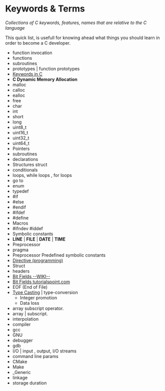 
Keywords & Terms
================

*Collections of C keywords, features, names that are relative to the C language*

This quick list, is usefull for knowing ahead what things you should learn in order to become a C 
developer. 

- function invocation
- functions
- subroutines
- prototypes | function prototypes
- [Keywords in C](https://www.programiz.com/c-programming/list-all-keywords-c-language)
- **C Dynamic Memory Allocation**
- malloc
- calloc
- ealloc 
- free
- char
- int
- short
- long
- uint8_t
- uint16_t
- uint32_t
- uint64_t
- Pointers
- subroutines 
- declarations
- Structures struct
- conditionals
- loops, while loops , for loops
- go to
- enum 
- typedef
- #if
- #else
- #endif
- #ifdef
- #define
- Macros
- #ifndev #iddef
- Symbolic constants
- __LINE__ | __FILE__ | __DATE__ | __TIME__
- Preprocessor 
- pragma
- Preprocessor Predefined symbolic constants
- [Directive (programming)](https://en.wikipedia.org/wiki/Directive_(programming))
- Struct
- headers
- [Bit Fields --WIKI--](https://en.wikipedia.org/wiki/Bit_field)
- [Bit Fields tutorialspoint.com](https://www.tutorialspoint.com/cprogramming/c_bit_fields.htm)
- EOF (End of File)
- [Type Casting](https://www.tutorialspoint.com/cprogramming/c_type_casting.htm)  | type-conversion
    - Integer promotion
    - Data loss
- array subscript operator.
- array | subscript.
- interpolation
- compiler
- gcc
- GNU 
- debugger
- gdb
- I/O | input , output, I/O streams
- command line params
- CMake
- Make
- _Generic
- linkage 
- storage duration